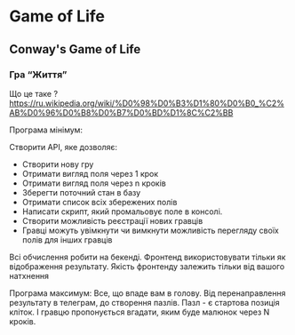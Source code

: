 # Game of Life
## Conway's Game of Life

### Гра “Життя”


Що це таке ? 
https://ru.wikipedia.org/wiki/%D0%98%D0%B3%D1%80%D0%B0_%C2%AB%D0%96%D0%B8%D0%B7%D0%BD%D1%8C%C2%BB


Програма мінімум:

Створити API,  яке дозволяє:
- Створити нову гру
- Отримати вигляд поля через 1 крок
- Отримати вигляд поля через n кроків
- Зберегти поточний стан в базу
- Отримати список всіх збережених полів
- Написати скрипт, який промальовує поле в консолі. 
- Створити можливість реєстрації нових гравців
- Гравці можуть увімкнути чи вимкнути можливість перегляду своїх полів для інших гравців


Всі обчислення робити на бекенді. Фронтенд використовувати тільки як відображення результату. 
Якість фронтенду залежить тільки від вашого натхнення


Програма максимум:
Все, що впаде вам в голову. Від перенаправлення результату в телеграм, до створення пазлів.
Пазл - є стартова позиція кліток. І гравцю пропонується вгадати, яким буде малюнок через N кроків. 


